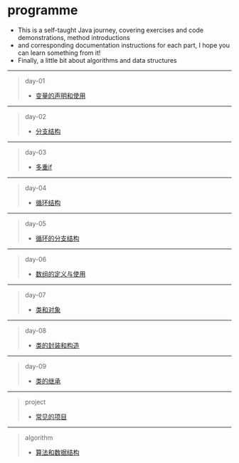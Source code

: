 # programme

- This is a self-taught Java journey, covering exercises and code demonstrations, method introductions
- and corresponding documentation instructions for each part, I hope you can learn something from it!
- Finally, a little bit about algorithms and data structures
****
> day-01 
> - [变量的声明和使用](https://github.com/ShenShizhe/java-programme/tree/main/java/day-01)
****
> day-02 
> - [分支结构](https://github.com/ShenShizhe/java-programme/tree/main/java/day-02)
****
> day-03 
> - [多重if](https://github.com/ShenShizhe/java-programme/tree/main/java/day-03)
****
>day-04 
> - [循环结构](https://github.com/ShenShizhe/java-programme/tree/main/java/day-04)
****
>day-05 
> - [循环的分支结构](https://github.com/ShenShizhe/java-programme/tree/main/java/day-05)
****
>day-06 
> - [数组的定义与使用](https://github.com/ShenShizhe/java-programme/tree/main/java/day-06)
****
>day-07 
> - [类和对象](https://github.com/ShenShizhe/java-programme/tree/main/java/day-07)
****
>day-08 
> - [类的封装和构造](https://github.com/ShenShizhe/java-programme/tree/main/java/day-08)
****
>day-09 
> - [类的继承](https://github.com/ShenShizhe/java-programme/tree/main/java/day-09)

****
>project
> - [常见的项目](https://github.com/ShenShizhe/java-programme/tree/main/java/project)


****
>algorithm 
> - [算法和数据结构](https://github.com/ShenShizhe/java-programme/tree/main/java/algorithm)
